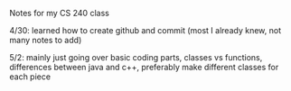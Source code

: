 Notes for my CS 240 class

4/30: learned how to create github and commit (most I already knew, not many notes to add)

5/2: mainly just going over basic coding parts, classes vs functions, differences between java and c++, preferably make different classes for each piece

    